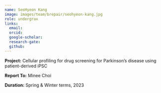 ```yaml
---
name: SeoHyeon Kang
image: images/team/brepair/seohyeon-kang.jpg
role: undergrax
links:
  email:
  orcid:
  google-scholar:
  research-gate:
  github:
---
```


<strong>Project:</strong> Cellular profiling for drug screening for Parkinson’s disease using patient-derived iPSC <br>

<strong>Report To:</strong> Minee Choi <br>

<strong>Duration:</strong> Spring & Winter terms, 2023
